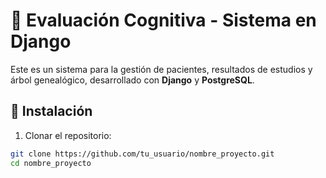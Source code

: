 # 🧠 Evaluación Cognitiva - Sistema en Django

Este es un sistema para la gestión de pacientes, resultados de estudios y árbol genealógico, desarrollado con **Django** y **PostgreSQL**.

## 🔧 Instalación

1. Clonar el repositorio:

```bash
git clone https://github.com/tu_usuario/nombre_proyecto.git
cd nombre_proyecto
